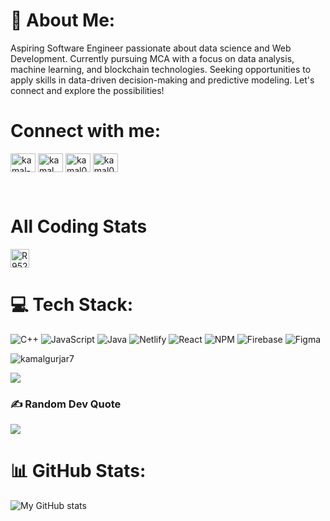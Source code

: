 # 💫 About Me:
Aspiring Software Engineer passionate about data science and Web Development. Currently pursuing MCA with a focus on data analysis, machine learning, and blockchain technologies. Seeking opportunities to apply skills in data-driven decision-making and predictive modeling. Let's connect and explore the possibilities!


# Connect with me:
<p align="left">
<a href="https://linkedin.com/in/kamal-gurjar-1959a5282" target="blank"><img align="center" src="https://raw.githubusercontent.com/rahuldkjain/github-profile-readme-generator/master/src/images/icons/Social/linked-in-alt.svg" alt="kamal-gurjar-1959a5282" height="30" width="40" /></a>
<a href="http://hackerrank.com/profile/kaushalgurjar35" target="blank"><img align="center" src="https://raw.githubusercontent.com/rahuldkjain/github-profile-readme-generator/master/src/images/icons/Social/hackerrank.svg" alt="kamal" height="30" width="40" /></a>
<a href="https://codeforces.com/profile/Kamal_gurjar7" target="blank"><img align="center" src="https://raw.githubusercontent.com/rahuldkjain/github-profile-readme-generator/master/src/images/icons/Social/codeforces.svg" alt="kamal07" height="30" width="40" /></a>
<a href="https://leetcode.com/u/kgurjar0708/" target="blank"><img align="center" src="https://raw.githubusercontent.com/rahuldkjain/github-profile-readme-generator/master/src/images/icons/Social/leet-code.svg" alt="kamal07" height="30" width="40" /></a>
</p>

<br>

# All Coding Stats
<a href="https://codolio.com/profile/Kamal7" target="blank"><img align="center" src="https://codolio.com/codolio_assets/gif-owl-transparent.GIF" alt="R952HHMs" height="30" width="30"></img></a>

# 💻 Tech Stack:
![C++](https://img.shields.io/badge/c++-%2300599C.svg?style=for-the-badge&logo=c%2B%2B&logoColor=white) ![JavaScript](https://img.shields.io/badge/javascript-%23323330.svg?style=for-the-badge&logo=javascript&logoColor=%23F7DF1E) ![Java](https://img.shields.io/badge/java-%23ED8B00.svg?style=for-the-badge&logo=openjdk&logoColor=white) ![Netlify](https://img.shields.io/badge/netlify-%23000000.svg?style=for-the-badge&logo=netlify&logoColor=#00C7B7) ![React](https://img.shields.io/badge/react-%2320232a.svg?style=for-the-badge&logo=react&logoColor=%2361DAFB) ![NPM](https://img.shields.io/badge/NPM-%23CB3837.svg?style=for-the-badge&logo=npm&logoColor=white) ![Firebase](https://img.shields.io/badge/Firebase-039BE5?style=for-the-badge&logo=Firebase&logoColor=white) ![Figma](https://img.shields.io/badge/figma-%23F24E1E.svg?style=for-the-badge&logo=figma&logoColor=white)

<img src="https://github-readme-stats.vercel.app/api/top-langs?username=kamalgurjar7&show_icons=true&locale=en&layout=compact" alt="kamalgurjar7" />

[![](https://visitcount.itsvg.in/api?id=Artemis1096&icon=0&color=0)](https://visitcount.itsvg.in)
### ✍️ Random Dev Quote
![](https://quotes-github-readme.vercel.app/api?type=vetical&theme=dark)

# 📊 GitHub Stats:
![My GitHub stats](https://github-readme-stats.vercel.app/api?username=kamalgurjar7&show_icons=true&theme=dark)


<!-- Proudly created with GPRM ( https://gprm.itsvg.in ) -->
